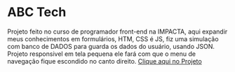 # ABC Tech
 Projeto feito no curso de  programador front-end na IMPACTA, aqui expandir meus conhecimentos em formulários, HTM, CSS é JS, fiz uma simulação com banco de DADOS para guarda os dados do usuário, usando JSON. Projeto responsivel em tela pequena ele fará com que o menu de navegação fique escondido no canto direito. 
<a href="https://kaesssantos.github.io/ABC-Tech/"> Clique aqui no Projeto</a>

